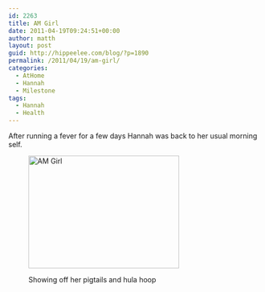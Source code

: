 ```yaml
---
id: 2263
title: AM Girl
date: 2011-04-19T09:24:51+00:00
author: matth
layout: post
guid: http://hippeelee.com/blog/?p=1890
permalink: /2011/04/19/am-girl/
categories:
  - AtHome
  - Hannah
  - Milestone
tags:
  - Hannah
  - Health
---
```

After running a fever for a few days Hannah was back to her usual morning self.<figure id="attachment_1893" style="width: 300px" class="wp-caption aligncenter">

<a rel="attachment wp-att-1893" href="http://hippeelee.com/blog/2011/04/am-girl/am-girl/"><img class="size-medium wp-image-1893" title="AM Girl" src="http://192.241.192.98/wp-content/uploads/2011/04/am-girl1-300x224.jpg" alt="AM Girl" width="300" height="224" srcset="http://localhost/wp-content/uploads/2011/04/am-girl1-300x224.jpg 300w, http://localhost/wp-content/uploads/2011/04/am-girl1-768x574.jpg 768w, http://localhost/wp-content/uploads/2011/04/am-girl1-1024x766.jpg 1024w" sizes="(max-width: 300px) 100vw, 300px" /></a><figcaption class="wp-caption-text">Showing off her pigtails and hula hoop</figcaption></figure>